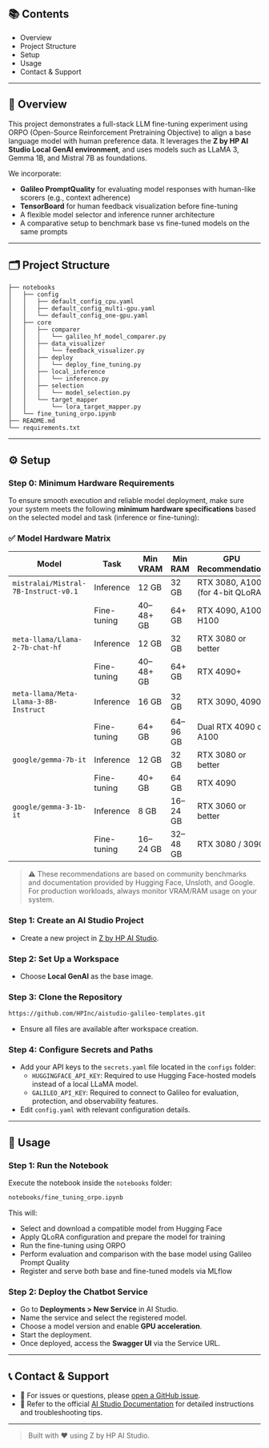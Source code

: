 
## 📚 Contents

- Overview
- Project Structure
- Setup
- Usage
- Contact & Support

---

## 🧠 Overview
This project demonstrates a full-stack LLM fine-tuning experiment using ORPO (Open-Source Reinforcement Pretraining Objective) to align a base language model with human preference data. It leverages the **Z by HP AI Studio Local GenAI environment**, and uses models such as LLaMA 3, Gemma 1B, and Mistral 7B as foundations.

We incorporate:

- **Galileo PromptQuality** for evaluating model responses with human-like scorers (e.g., context adherence)
- **TensorBoard** for human feedback visualization before fine-tuning
- A flexible model selector and inference runner architecture
- A comparative setup to benchmark base vs fine-tuned models on the same prompts

---

## 🗂 Project Structure

```
├── notebooks
│   ├── config
│   │   ├── default_config_cpu.yaml
│   │   ├── default_config_multi-gpu.yaml
│   │   └── default_config_one-gpu.yaml
│   ├── core
│   │   ├── comparer
│   │   │   └── galileo_hf_model_comparer.py
│   │   ├── data_visualizer
│   │   │   └── feedback_visualizer.py
│   │   ├── deploy
│   │   │   └── deploy_fine_tuning.py
│   │   ├── local_inference
│   │   │   └── inference.py
│   │   ├── selection
│   │   │   └── model_selection.py
│   │   └── target_mapper
│   │       └── lora_target_mapper.py
│   └── fine_tuning_orpo.ipynb
├── README.md
└── requirements.txt

```
---

## ⚙️ Setup

### Step 0: Minimum Hardware Requirements
To ensure smooth execution and reliable model deployment, make sure your system meets the following **minimum hardware specifications** based on the selected model and task (inference or fine-tuning):

### ✅ Model Hardware Matrix

| **Model**                                    | **Task**       | **Min VRAM** | **Min RAM** | **GPU Recommendation**              |
|---------------------------------------------|----------------|--------------|-------------|--------------------------------------|
| `mistralai/Mistral-7B-Instruct-v0.1`         | Inference      | 12 GB        | 32 GB       | RTX 3080, A100 (for 4-bit QLoRA)     |
|                                             | Fine-tuning    | 40–48+ GB    | 64+ GB      | RTX 4090, A100, H100                 |
| `meta-llama/Llama-2-7b-chat-hf`              | Inference      | 12 GB        | 32 GB       | RTX 3080 or better                   |
|                                             | Fine-tuning    | 40–48+ GB    | 64+ GB      | RTX 4090+                            |
| `meta-llama/Meta-Llama-3-8B-Instruct`        | Inference      | 16 GB        | 32 GB       | RTX 3090, 4090                       |
|                                             | Fine-tuning    | 64+ GB       | 64–96 GB    | Dual RTX 4090 or A100                |
| `google/gemma-7b-it`                         | Inference      | 12 GB        | 32 GB       | RTX 3080 or better                   |
|                                             | Fine-tuning    | 40+ GB       | 64 GB       | RTX 4090                             |
| `google/gemma-3-1b-it`                       | Inference      | 8 GB         | 16–24 GB    | RTX 3060 or better                   |
|                                             | Fine-tuning    | 16–24 GB     | 32–48 GB    | RTX 3080 / 3090                      |



> ⚠️ These recommendations are based on community benchmarks and documentation provided by Hugging Face, Unsloth, and Google. For production workloads, always monitor VRAM/RAM usage on your system.

### Step 1: Create an AI Studio Project

- Create a new project in [Z by HP AI Studio](https://zdocs.datascience.hp.com/docs/aistudio/overview).

### Step 2: Set Up a Workspace

- Choose **Local GenAI** as the base image.

### Step 3: Clone the Repository

```bash
https://github.com/HPInc/aistudio-galileo-templates.git
```

- Ensure all files are available after workspace creation.

### Step 4: Configure Secrets and Paths

- Add your API keys to the `secrets.yaml` file located in the `configs` folder:
  - `HUGGINGFACE_API_KEY`: Required to use Hugging Face-hosted models instead of a local LLaMA model.
  - `GALILEO_API_KEY`: Required to connect to Galileo for evaluation, protection, and observability features.
- Edit `config.yaml` with relevant configuration details.


---

## 🚀 Usage

### Step 1: Run the Notebook

Execute the notebook inside the `notebooks` folder:

```bash
notebooks/fine_tuning_orpo.ipynb
```

This will:

- Select and download a compatible model from Hugging Face
- Apply QLoRA configuration and prepare the model for training
- Run the fine-tuning using ORPO
- Perform evaluation and comparison with the base model using Galileo Prompt Quality
- Register and serve both base and fine-tuned models via MLflow

### Step 2: Deploy the Chatbot Service

-  Go to **Deployments > New Service** in AI Studio.
- Name the service and select the registered model.
- Choose a model version and enable **GPU acceleration**.
- Start the deployment.
- Once deployed, access the **Swagger UI** via the Service URL.

---

## 📞 Contact & Support

- 💬 For issues or questions, please [open a GitHub issue](https://github.com/HPInc/aistudio-galileo-templates/issues).
- 📘 Refer to the official [AI Studio Documentation](https://zdocs.datascience.hp.com/docs/aistudio/overview) for detailed instructions and troubleshooting tips.

---

> Built with ❤️ using Z by HP AI Studio.
